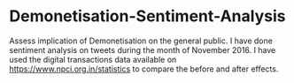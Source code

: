 # Demonetisation-Sentiment-Analysis

Assess implication of Demonetisation on the general public. I have done sentiment analysis on tweets during the month of November 2016.
I have used the digital transactions data available on https://www.npci.org.in/statistics to compare the before and after effects.

